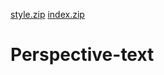 [style.zip](https://github.com/manvir4/Perspective-text/files/6372060/style.zip)
[index.zip](https://github.com/manvir4/Perspective-text/files/6372061/index.zip)
# Perspective-text
